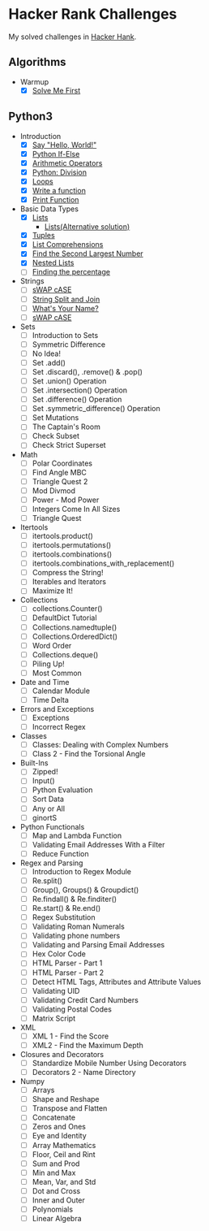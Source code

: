 # Hacker Rank Challenges

My solved challenges in [Hacker Hank](https://www.hackerrank.com/robertopc).

## Algorithms
* Warmup
    - [x] [Solve Me First](python3/introduction/solve-me-first.py)
## Python3
* Introduction
    - [x] [Say "Hello, World!"](python3/introduction/py-hello-world.py)
    - [x] [Python If-Else](python3/introduction/if-else.py)
    - [x] [Arithmetic Operators](python3/introduction/arithmetic-operators.py)
    - [x] [Python: Division](python3/introduction/division.py)
    - [x] [Loops](python3/introduction/loops.py)
    - [x] [Write a function](python3/introduction/write-a-function.py)
    - [x] [Print Function](python3/introduction/print.py)
* Basic Data Types
    - [x] [Lists](python3/basic-data-types/lists.py)
        * [Lists(Alternative solution)](python3/basic-data-types/lists-alternative-for-humans.py)
    - [x] [Tuples](python3/basic-data-types/tuples.py)
    - [x] [List Comprehensions](python3/basic-data-types/list-comprehensions.py)
    - [x] [Find the Second Largest Number](python3/basic-data-types/find-second-maximum-number-in-a-list.py)
    - [x] [Nested Lists](python3/basic-data-types/nested-list.py)
    - [ ] [Finding the percentage](python3/basic-data-types/finding-the-percentage.py)
* Strings
    - [ ] [sWAP cASE](python3/strings/swap-case.py)
    - [ ] [String Split and Join](python3/strings/string-split-and-join.py)
    - [ ] [What's Your Name?](python3/strings/what-is-your-name.py)
    - [ ] [sWAP cASE](python3/strings/swap-case.py)
* Sets
    - [ ] Introduction to Sets
    - [ ] Symmetric Difference
    - [ ] No Idea!
    - [ ] Set .add()
    - [ ] Set .discard(), .remove() & .pop()
    - [ ] Set .union() Operation
    - [ ] Set .intersection() Operation
    - [ ] Set .difference() Operation
    - [ ] Set .symmetric_difference() Operation
    - [ ] Set Mutations
    - [ ] The Captain's Room
    - [ ] Check Subset
    - [ ] Check Strict Superset
* Math
    - [ ] Polar Coordinates
    - [ ] Find Angle MBC
    - [ ] Triangle Quest 2
    - [ ] Mod Divmod
    - [ ] Power - Mod Power
    - [ ] Integers Come In All Sizes
    - [ ] Triangle Quest
* Itertools
    - [ ] itertools.product()
    - [ ] itertools.permutations()
    - [ ] itertools.combinations()
    - [ ] itertools.combinations_with_replacement()
    - [ ] Compress the String!
    - [ ] Iterables and Iterators
    - [ ] Maximize It!
* Collections
    - [ ] collections.Counter()
    - [ ] DefaultDict Tutorial
    - [ ] Collections.namedtuple()
    - [ ] Collections.OrderedDict()
    - [ ] Word Order
    - [ ] Collections.deque()
    - [ ] Piling Up!
    - [ ] Most Common
* Date and Time
    - [ ] Calendar Module
    - [ ] Time Delta
* Errors and Exceptions
    - [ ] Exceptions
    - [ ] Incorrect Regex
* Classes
    - [ ] Classes: Dealing with Complex Numbers
    - [ ] Class 2 - Find the Torsional Angle
* Built-Ins
    - [ ] Zipped!
    - [ ] Input()
    - [ ] Python Evaluation
    - [ ] Sort Data
    - [ ] Any or All
    - [ ] ginortS
* Python Functionals
    - [ ] Map and Lambda Function
    - [ ] Validating Email Addresses With a Filter
    - [ ] Reduce Function
* Regex and Parsing
    - [ ] Introduction to Regex Module
    - [ ] Re.split()
    - [ ] Group(), Groups() & Groupdict()
    - [ ] Re.findall() & Re.finditer()
    - [ ] Re.start() & Re.end()
    - [ ] Regex Substitution
    - [ ] Validating Roman Numerals
    - [ ] Validating phone numbers
    - [ ] Validating and Parsing Email Addresses
    - [ ] Hex Color Code
    - [ ] HTML Parser - Part 1
    - [ ] HTML Parser - Part 2
    - [ ] Detect HTML Tags, Attributes and Attribute Values
    - [ ] Validating UID
    - [ ] Validating Credit Card Numbers
    - [ ] Validating Postal Codes
    - [ ] Matrix Script
* XML
    - [ ] XML 1 - Find the Score
    - [ ] XML2 - Find the Maximum Depth
* Closures and Decorators
    - [ ] Standardize Mobile Number Using Decorators
    - [ ] Decorators 2 - Name Directory
* Numpy
    - [ ] Arrays
    - [ ] Shape and Reshape
    - [ ] Transpose and Flatten
    - [ ] Concatenate
    - [ ] Zeros and Ones
    - [ ] Eye and Identity
    - [ ] Array Mathematics
    - [ ] Floor, Ceil and Rint
    - [ ] Sum and Prod
    - [ ] Min and Max
    - [ ] Mean, Var, and Std
    - [ ] Dot and Cross
    - [ ] Inner and Outer
    - [ ] Polynomials
    - [ ] Linear Algebra

